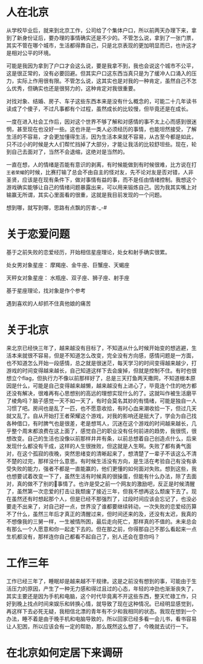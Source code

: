 # 人在北京

从学校毕业后，就来到北京工作，公司给了个集体户口，所以前两天办理下来，拿到了新身份证后，要办理的事情确实还是不少的。不管怎么说，拿到了一张门票，其实不管在哪个城市，生活都得靠自己，只是北京表现的更加明显而已，也许这才是相对公平的环境。

可能是我因为拿到了户口才会这么说，要是我拿不到，我也会说这个城市不公平，这是很正常的，没有必要回避。但其实户口这东西当真只是为了缓冲人口涌入的压力，实际上作用很有限。不管怎么说，这其实也是对我的一种肯定，虽然自己不怎么优秀，但确实也还是很努力的，这种肯定对我很重要。

对找对象、结婚、房子、车子这些东西本来是没有什么概念的，可能二十几年读书读成了个傻子，不过凡事都有个过程，虽然成长的比较慢，但毕竟还是在成长。

一度在进入社会工作后，因对这个世界不够了解和对感情的事不太上心而感到很迷惘，甚至现在也没好一些。这也许是一类人必须经历的事情，也能坦然接受，了解生活的不容易，才会更加懂得生活，因为生活本来就不容易，从古至今都是如此，只不过小的时候是大人们帮忙挡掉了大部分，才能让我活的比较舒坦些。现在，轮到自己去面对了，当然不会退缩，这绝对是当然的。

一直在想，人的情绪是否能有意识的剥离，有时候能做到有时候很难，比方说在打`王者荣耀`的时候，比赛打输了总会不由自主的怪对友，先不论对友是否对错，人非圣贤，应该是在现有条件下，做对事情有益的事，而不是任由情绪控制。我想这个游戏确实能够让自己的情绪问题暴露出来，可以用来锻炼自己。因为我其实嘴上对输赢无所谓，其实心里面看的很重，这就是我目前发现的一个问题。

想到哪，就写到哪，思路有点飘的厉害-_-#

# 关于恋爱问题

基于之前失败的恋爱经历，开始相信星座理论，处女和射手确实很累。

处女男对象星座： 摩羯座、金牛座、巨蟹座、天蝎座

天秤女对象星座： 水瓶座、双子座、狮子座、射手座

基于星座理论，找对象是作个参考

遇到喜欢的人却抓不住真他娘的痛苦

# 关于北京

来北京已经快三年了，越来越没有目标了，不知道从什么时候开始变的想逃避，生活本来就很不容易，但是不知道怎么改变，完全没有方向感，感情问题是一方面，也不知道怎么开始一段感情，总之就是很迷茫，每天学习的时间变得越来越少，打游戏的时间变得越来越长，自己知道这样下去会废掉，但就是控制不住。有时也很想立个flag，但执行力不像以前那样好了，总是三天打鱼两天撒网，不知道根本原因是什么，可能是自己变得越来越懒，越来越没有上进心了，毕竟连个住的地方都还没有解决，很难再有心思想别的高远的理想实现什么的了。这就叫作被生活磨平了棱角吗？脑子感觉一天不如一天了，有时会莫名其妙的有情绪，可能是独自一人习惯了吧。房间也是乱了一匹，也不愿意收拾，有时心血来潮收拾一下，但过几天就又乱了。自从开始打王者荣耀这个游戏，对我的影响还是挺大了，学会为自己找各种借口，有时脾气也是很差，老是想骂人，沉迷在这个游戏的时间越来越长，几乎整个周末都浪费在这上面了，感觉自己的职业没有任何前进的趋势，我很慌，很想改变。自己的生活也没像以前那样井井有条，以前总想着自己创造点什么，后来发现什么都没有干成，这样的人生很挫败，但这就是人生啊。失败了都有勇气面对，在这个孤寂的夜晚，突然思绪变的清晰起来了，想清楚了一辈子不该这么不清不楚的过完，那样没什么意思。有时候生活没有方向，是生活在考验自己有没有承受失败的能力，强者不都是一直能赢的，他们更懂的如何面对失败。想到这些，我也想要试着改变一下了，虽然生活有时候真的很操蛋，但能有什么办法，除了去面对，真的做不了别的事情了。也许是受之前一个网友的激励吧，反正是时候清醒了，虽然第一次恋爱的打击让我颓废了接近三年，但我不想再这么颓废下去了。现在虽然还有时想起那个人，但是已经不那强烈了，过段时间应该会忘记了，也没必要走不出来了，对自己好一点，世界没了谁都要继续转动，一次失败的恋爱经历算不了什么，虽然三年后才真正的清醒过来，但时间还来的及，还没有太迟，我真的不想像我的三舅一样，一生被情所困，最后走向死亡，那样真的不值的。未来总会有那么一个人愿意和你一起走下去的。但在那之前，你得那自己不那么看起来一点生机都没有，那样连你自己都看不起自己了，别人还会在意你吗？

# 工作三年

工作已经三年了，睡眠却是越来越不干规律。这是之前没有想到的事，可能由于生活压力的原因，产生了一种无力感和得过且过的心态，年轻的冲劲也渐渐丧失了，其实主要还是因为手机和电脑，这个时代毕竟离不开这些东西，整天忙碌工作，只好到晚上找点时间来娱乐和转换心情，就导致了现在这种情况。已经明显感觉到，再这样下去必死无疑，我相信北漂的青年有不少和我相同的状态。我现在想到一个办法，睡不着是由于晚手机和电脑导致的，所以回家已经多看一会儿书，看书容易让人犯困，所以应该会有一定的帮助，那么既然这么想了，今晚就去试行一下。

# 在北京如何定居下来调研

